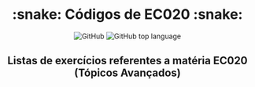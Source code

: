 <h1 align = "center">:snake: Códigos de EC020 :snake:</h1>
<p align = "center">
 <img alt="GitHub" src="https://img.shields.io/github/license/carolfons/EC020">&nbsp<img alt="GitHub top language" src="https://img.shields.io/github/languages/top/carolfons/EC020">
</p>

<h2 align = "center"> Listas de exercícios referentes a matéria EC020 (Tópicos Avançados)  </h2>


